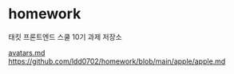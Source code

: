 # homework
태킷 프론트엔드 스쿨 10기 과제 저장소

[avatars.md](https://github.com/ldd0702/homework/blob/main/avatars/avatars.md)
https://github.com/ldd0702/homework/blob/main/apple/apple.md
